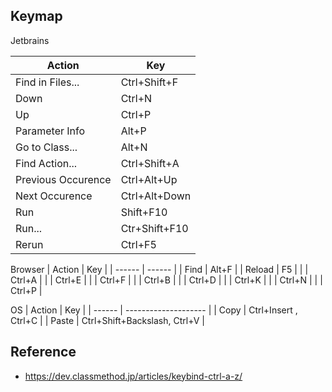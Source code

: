
## Keymap

Jetbrains

| Action             | Key           |
| ------------------ | ------------- |
| Find in Files...   | Ctrl+Shift+F  |
| Down               | Ctrl+N        |
| Up                 | Ctrl+P        |
| Parameter Info     | Alt+P         |
| Go to Class...     | Alt+N         |
| Find Action...     | Ctrl+Shift+A  |
| Previous Occurence | Ctrl+Alt+Up   |
| Next Occurence     | Ctrl+Alt+Down |
| Run                | Shift+F10     |
| Run...             | Ctr+Shift+F10 |
| Rerun              | Ctrl+F5       |

Browser
| Action | Key    |
| ------ | ------ |
| Find   | Alt+F  |
| Reload | F5     |
|        | Ctrl+A |
|        | Ctrl+E |
|        | Ctrl+F |
|        | Ctrl+B |
|        | Ctrl+D |
|        | Ctrl+K |
|        | Ctrl+N |
|        | Ctrl+P |


OS
| Action | Key                  |
| ------ | -------------------- |
| Copy   | Ctrl+Insert , Ctrl+C |
| Paste  | Ctrl+Shift+Backslash, Ctrl+V |


## Reference
* https://dev.classmethod.jp/articles/keybind-ctrl-a-z/
